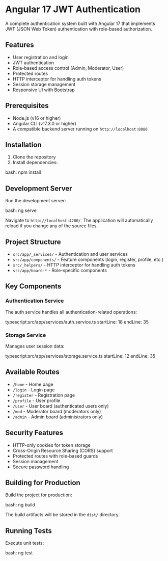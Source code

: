 # Angular 17 JWT Authentication

A complete authentication system built with Angular 17 that implements JWT (JSON Web Token) authentication with role-based authorization.

## Features

- User registration and login
- JWT authentication
- Role-based access control (Admin, Moderator, User)
- Protected routes
- HTTP interceptor for handling auth tokens
- Session storage management
- Responsive UI with Bootstrap

## Prerequisites

- Node.js (v16 or higher)
- Angular CLI (v17.3.0 or higher)
- A compatible backend server running on `http://localhost:8080`

## Installation

1. Clone the repository
2. Install dependencies:

bash:
npm install

## Development Server

Run the development server:

bash:
ng serve

Navigate to `http://localhost:4200/`. The application will automatically reload if you change any of the source files.

## Project Structure

- `src/app/_services/` - Authentication and user services
- `src/app/components/` - Feature components (login, register, profile, etc.)
- `src/_helpers/` - HTTP interceptor for handling auth tokens
- `src/app/board-*` - Role-specific components

## Key Components

### Authentication Service
The auth service handles all authentication-related operations:

typescript:src/app/services/auth.service.ts
startLine: 18
endLine: 35

### Storage Service
Manages user session data:

typescript:src/app/services/storage.service.ts
startLine: 12
endLine: 35

## Available Routes

- `/home` - Home page
- `/login` - Login page
- `/register` - Registration page
- `/profile` - User profile
- `/user` - User board (authenticated users only)
- `/mod` - Moderator board (moderators only)
- `/admin` - Admin board (administrators only)

## Security Features

- HTTP-only cookies for token storage
- Cross-Origin Resource Sharing (CORS) support
- Protected routes with role-based guards
- Session management
- Secure password handling

## Building for Production

Build the project for production:

bash:
ng build


The build artifacts will be stored in the `dist/` directory.

## Running Tests

Execute unit tests:

bash:
ng test
